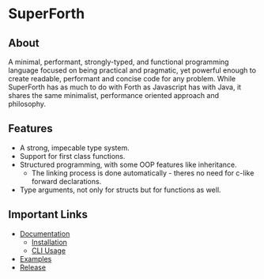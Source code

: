 # SuperForth
## About
A minimal, performant, strongly-typed, and functional programming language focused on being practical and pragmatic, yet powerful enough to create readable, performant and concise code for any problem. While SuperForth has as much to do with Forth as Javascript has with Java, it shares the same minimalist, performance oriented approach and philosophy. 

## Features
* A strong, impecable type system.
* Support for first class functions.
* Structured programming, with some OOP features like inheritance. 
  * The linking process is done automatically - theres no need for c-like forward declarations.
* Type arguments, not only for structs but for functions as well. 

## Important Links
* [Documentation](https://github.com/TheRealMichaelWang/superforth/wiki)
  * [Installation](https://github.com/TheRealMichaelWang/superforth/wiki/Installation)
  * [CLI Usage](https://github.com/TheRealMichaelWang/superforth/wiki/Command-Line-Usage)
* [Examples](https://github.com/TheRealMichaelWang/superforth/tree/main/examples)
* [Release](https://github.com/TheRealMichaelWang/superforth/releases/tag/0.1)
